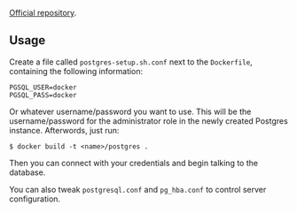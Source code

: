 [Official repository][repo].

## Usage

Create a file called `postgres-setup.sh.conf` next to the `Dockerfile`, containing the following information:

```
PGSQL_USER=docker
PGSQL_PASS=docker
```

Or whatever username/password you want to use. This will be the
username/password for the administrator role in the newly created Postgres
instance. Afterwords, just run:

```
$ docker build -t <name>/postgres .
```

Then you can connect with your credentials and begin talking to the database.

You can also tweak `postgresql.conf` and `pg_hba.conf` to control server
configuration.

[repo]: https://index.docker.io/u/thoughtpolice/postgres/
